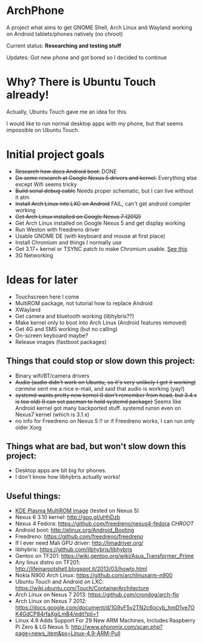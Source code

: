 # ArchPhone

A project what aims to get GNOME Shell, Arch Linux and Wayland working on Android tablets/phones natively (no chroot)

Current status: __Researching and testing stuff__

Updates: Got new phone and got bored so I decided to continue

# Why? There is Ubuntu Touch already!
Actually, Ubuntu Touch gave me an idea for this.

I would like to run normal desktop apps with my phone, but that seems impossible on Ubuntu Touch.

# Initial project goals
- ~~Research how does Android boot.~~ DONE
- ~~Do some research at Google Nexus 5 drivers and kernel.~~ Everything else except Wifi seems tricky
- ~~Build serial debug cable~~ Needs proper schematic, but I can live without it atm
- ~~Install Arch Linux into LXC on Android~~ FAIL, can't get android compiler working
- ~~Get Arch Linux installed on Google Nexus 7 (2012)~~
- Get Arch Linux installed on Google Nexus 5 and get display working
- Run Weston with freedreno driver
- Usable GNOME DE (with keyboard and mouse at first place)
- Install Chromium and things I normally use
- Get 3.17+ kernel or TSYNC patch to make Chromium usable. [See this](http://www.phoronix.com/scan.php?page=news_item&px=Google-Chrome-TSYNC-Kernel)
- 3G Networking

# Ideas for later
- Touchscreen here I come
- MultiROM package, not tutorial how to replace Android
- XWayland
- Get camera and bluetooth working (libhybris??)
- Make kernel only to boot into Arch Linux (Android features removed)
- Get 4G and SMS working (but no calling)
- On-screen keyboard maybe?
- Release images (fastboot packages)

## Things that could stop or slow down this project:
- Binary wifi/BT/camera drivers
- ~~Audio (audio didn't work on Ubuntu, so it's very unlikely I get it working)~~ _carmine_ sent me a nice e-mail, and said that audio is working (yay!)
- ~~systemd wants pretty new kernel (I don't remember from head, but 3.4.x is too old) (I can set pacman to hold systemd package)~~ Seems like Android kernel got many backported stuff. systemd runsn even on Nexus7 kernel (which is 3.1.x)
- no info for Freedreno on Nexus 5 !! or if Freedreno works, I can run only older Xorg

## Things what are bad, but won't slow down this project:
- Desktop apps are bit big for phones.
- I don't know how libhybris actually works!

## Useful things:
- [KDE Plasma MultiROM image](https://community.kde.org/Plasma/Mobile/MultiROM) (tested on Nexus 5)
- Nexus 6 3.10 kernel: http://goo.gl/uHhDzb
- Nexus 4 Fedora: https://github.com/freedreno/nexus4-fedora *CHROOT*
- Android boot: http://elinux.org/Android_Booting
- Freedreno: https://github.com/freedreno/freedreno
- If I ever need Mali GPU driver: http://limadriver.org/
- libhybris: https://github.com/libhybris/libhybris
- Gentoo on TF201: https://wiki.gentoo.org/wiki/Asus_Transformer_Prime
- Any linux distro on TF201: http://lifeinarootshell.blogspot.it/2013/03/howto.html
- Nokia N900 Arch Linux: https://github.com/archlinuxarm-n900
- Ubuntu Touch and Android on LXC: https://wiki.ubuntu.com/Touch/ContainerArchitecture
- Arch Linux on Nexus 7 2013: https://github.com/crondog/arch-flo
- Arch Linux on Nexus 7 2012: https://docs.google.com/document/d/1G9vF5v2TN2c6ocyb_hmD1ve7OK4GdCP84rfaXgiLmB4/edit?pli=1 
- Linux 4.9 Adds Support For 29 New ARM Machines, Includes Raspberry Pi Zero & LG Nexus 5: http://www.phoronix.com/scan.php?page=news_item&px=Linux-4.9-ARM-Pull
